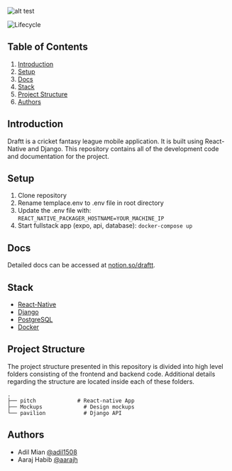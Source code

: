 ![alt test](mockups/Logo.png)

![Lifecycle][lifecycle]

## Table of Contents

1. [Introduction](#introduction)
1. [Setup](#setup)
1. [Docs](#docs)
1. [Stack](#stack)
1. [Project Structure](#project-structure)
1. [Authors](#authors)

## Introduction

Draftt is a cricket fantasy league mobile application. It is built using React-Native and Django. This repository contains all of the development code and documentation for the project.

## Setup

1. Clone repository
2. Rename templace.env to .env file in root directory
3. Update the .env file with:
   `REACT_NATIVE_PACKAGER_HOSTNAME=YOUR_MACHINE_IP`
4. Start fullstack app (expo, api, database): `docker-compose up`

## Docs

Detailed docs can be accessed at [notion.so/draftt](https://notion.so/draftt/).

## Stack

-   [React-Native](https://facebook.github.io/react-native/)
-   [Django](https://www.djangoproject.com/)
-   [PostgreSQL](https://www.postgresql.org/)
-   [Docker](https://www.docker.com/)

## Project Structure

The project structure presented in this repository is divided into high level folders consisting of the frontend and backend code. Additional details regarding the structure are located inside each of these folders.

```
.
├── pitch  			  # React-native App
├── Mockups  			# Design mockups
└── pavilion  			# Django API
```

## Authors

 - Adil Mian [@adil1508](https://github.com/adil1508)
 - Aaraj Habib [@aarajh](https://github.com/aarajh)


[lifecycle]: https://img.shields.io/badge/lifecycle-early%20development-orange
